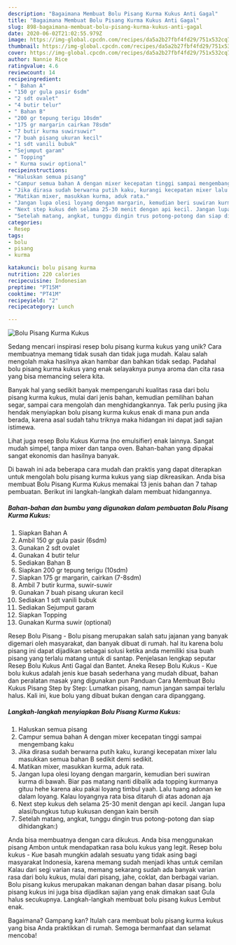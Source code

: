 ```yaml
---
description: "Bagaimana Membuat Bolu Pisang Kurma Kukus Anti Gagal"
title: "Bagaimana Membuat Bolu Pisang Kurma Kukus Anti Gagal"
slug: 898-bagaimana-membuat-bolu-pisang-kurma-kukus-anti-gagal
date: 2020-06-02T21:02:55.979Z
image: https://img-global.cpcdn.com/recipes/da5a2b27fbf4fd29/751x532cq70/bolu-pisang-kurma-kukus-foto-resep-utama.jpg
thumbnail: https://img-global.cpcdn.com/recipes/da5a2b27fbf4fd29/751x532cq70/bolu-pisang-kurma-kukus-foto-resep-utama.jpg
cover: https://img-global.cpcdn.com/recipes/da5a2b27fbf4fd29/751x532cq70/bolu-pisang-kurma-kukus-foto-resep-utama.jpg
author: Nannie Rice
ratingvalue: 4.6
reviewcount: 14
recipeingredient:
- " Bahan A"
- "150 gr gula pasir 6sdm"
- "2 sdt ovalet"
- "4 butir telur"
- " Bahan B"
- "200 gr tepung terigu 10sdm"
- "175 gr margarin cairkan 78sdm"
- "7 butir kurma suwirsuwir"
- "7 buah pisang ukuran kecil"
- "1 sdt vanili bubuk"
- "Sejumput garam"
- " Topping"
- " Kurma suwir optional"
recipeinstructions:
- "Haluskan semua pisang"
- "Campur semua bahan A dengan mixer kecepatan tinggi sampai mengembang kaku"
- "Jika dirasa sudah berwarna putih kaku, kurangi kecepatan mixer lalu masukkan semua bahan B sedikit demi sedikit."
- "Matikan mixer, masukkan kurma, aduk rata."
- "Jangan lupa olesi loyang dengan margarin, kemudian beri suwiran kurma di bawah. Biar pas matang nanti dibalik ada topping kurmanya gituu hehe karena aku pakai loyang timbul yaah. Lalu tuang adonan ke dalam loyang. Kalau loyangnya rata bisa ditaruh di atas adonan aja"
- "Next step kukus deh selama 25-30 menit dengan api kecil. Jangan lupa alasi/bungkus tutup kukusan dengan kain bersih"
- "Setelah matang, angkat, tunggu dingin trus potong-potong dan siap dihidangkan:)"
categories:
- Resep
tags:
- bolu
- pisang
- kurma

katakunci: bolu pisang kurma 
nutrition: 220 calories
recipecuisine: Indonesian
preptime: "PT15M"
cooktime: "PT41M"
recipeyield: "2"
recipecategory: Lunch

---
```



![Bolu Pisang Kurma Kukus](https://img-global.cpcdn.com/recipes/da5a2b27fbf4fd29/751x532cq70/bolu-pisang-kurma-kukus-foto-resep-utama.jpg)

Sedang mencari inspirasi resep bolu pisang kurma kukus yang unik? Cara membuatnya memang tidak susah dan tidak juga mudah. Kalau salah mengolah maka hasilnya akan hambar dan bahkan tidak sedap. Padahal bolu pisang kurma kukus yang enak selayaknya punya aroma dan cita rasa yang bisa memancing selera kita.

Banyak hal yang sedikit banyak mempengaruhi kualitas rasa dari bolu pisang kurma kukus, mulai dari jenis bahan, kemudian pemilihan bahan segar, sampai cara mengolah dan menghidangkannya. Tak perlu pusing jika hendak menyiapkan bolu pisang kurma kukus enak di mana pun anda berada, karena asal sudah tahu triknya maka hidangan ini dapat jadi sajian istimewa.

Lihat juga resep Bolu Kukus Kurma (no emulsifier) enak lainnya. Sangat mudah simpel, tanpa mixer dan tanpa oven. Bahan-bahan yang dipakai sangat ekonomis dan hasilnya banyak.


Di bawah ini ada beberapa cara mudah dan praktis yang dapat diterapkan untuk mengolah bolu pisang kurma kukus yang siap dikreasikan. Anda bisa membuat Bolu Pisang Kurma Kukus memakai 13 jenis bahan dan 7 tahap pembuatan. Berikut ini langkah-langkah dalam membuat hidangannya.

<!--inarticleads1-->

##### Bahan-bahan dan bumbu yang digunakan dalam pembuatan Bolu Pisang Kurma Kukus:

1. Siapkan  Bahan A
1. Ambil 150 gr gula pasir (6sdm)
1. Gunakan 2 sdt ovalet
1. Gunakan 4 butir telur
1. Sediakan  Bahan B
1. Siapkan 200 gr tepung terigu (10sdm)
1. Siapkan 175 gr margarin, cairkan (7-8sdm)
1. Ambil 7 butir kurma, suwir-suwir
1. Gunakan 7 buah pisang ukuran kecil
1. Sediakan 1 sdt vanili bubuk
1. Sediakan Sejumput garam
1. Siapkan  Topping
1. Gunakan  Kurma suwir (optional)


Resep Bolu Pisang - Bolu pisang merupakan salah satu jajanan yang banyak digemari oleh masyarakat, dan banyak dibuat di rumah. hal itu karena bolu pisang ini dapat dijadikan sebagai solusi ketika anda memiliki sisa buah pisang yang terlalu matang untuk di santap. Penjelasan lengkap seputar Resep Bolu Kukus Anti Gagal dan Bantet. Aneka Resep Bolu Kukus - Kue bolu kukus adalah jenis kue basah sederhana yang mudah dibuat, bahan dan peralatan masak yang digunakan pun Panduan Cara Membuat Bolu Kukus Pisang Step by Step: Lumatkan pisang, namun jangan sampai terlalu halus. Kali ini, kue bolu yang dibuat bukan dengan cara dipanggang. 

<!--inarticleads2-->

##### Langkah-langkah menyiapkan Bolu Pisang Kurma Kukus:

1. Haluskan semua pisang
1. Campur semua bahan A dengan mixer kecepatan tinggi sampai mengembang kaku
1. Jika dirasa sudah berwarna putih kaku, kurangi kecepatan mixer lalu masukkan semua bahan B sedikit demi sedikit.
1. Matikan mixer, masukkan kurma, aduk rata.
1. Jangan lupa olesi loyang dengan margarin, kemudian beri suwiran kurma di bawah. Biar pas matang nanti dibalik ada topping kurmanya gituu hehe karena aku pakai loyang timbul yaah. Lalu tuang adonan ke dalam loyang. Kalau loyangnya rata bisa ditaruh di atas adonan aja
1. Next step kukus deh selama 25-30 menit dengan api kecil. Jangan lupa alasi/bungkus tutup kukusan dengan kain bersih
1. Setelah matang, angkat, tunggu dingin trus potong-potong dan siap dihidangkan:)


Anda bisa membuatnya dengan cara dikukus. Anda bisa menggunakan pisang Ambon untuk mendapatkan rasa bolu kukus yang legit. Resep bolu kukus - Kue basah mungkin adalah sesuatu yang tidak asing bagi masyarakat Indonesia, karena memang sudah menjadi khas untuk cemilan Kalau dari segi varian rasa, memang sekarang sudah ada banyak varian rasa dari bolu kukus, mulai dari pisang, jahe, coklat, dan berbagai varian. Bolu pisang kukus merupakan makanan dengan bahan dasar pisang. bolu pisang kukus ini juga bisa dijadikan sajian yang enak dimakan saat Gula halus secukupnya. Langkah-langkah membuat bolu pisang kukus Lembut enak. 

Bagaimana? Gampang kan? Itulah cara membuat bolu pisang kurma kukus yang bisa Anda praktikkan di rumah. Semoga bermanfaat dan selamat mencoba!
